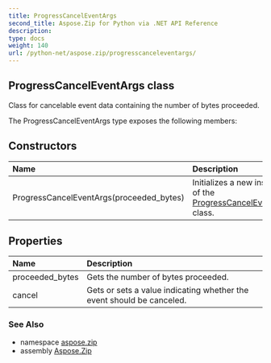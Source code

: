 ```yaml
---
title: ProgressCancelEventArgs
second_title: Aspose.Zip for Python via .NET API Reference
description: 
type: docs
weight: 140
url: /python-net/aspose.zip/progresscanceleventargs/
---
```


## ProgressCancelEventArgs class

Class for cancelable event data containing the number of bytes proceeded.

The ProgressCancelEventArgs type exposes the following members:
## Constructors
| Name | Description |
| :- | :- |
|ProgressCancelEventArgs(proceeded_bytes)|Initializes a new instance of the [ProgressCancelEventArgs](/zip/python-net/aspose.zip/progresscanceleventargs/) class.|
## Properties
| Name | Description |
| :- | :- |
|proceeded_bytes|Gets the number of bytes proceeded.|
|cancel|Gets or sets a value indicating whether the event should be canceled.|

### See Also

* namespace [aspose.zip](/zip/python-net/aspose.zip/)
* assembly [Aspose.Zip](/zip/python-net/)

